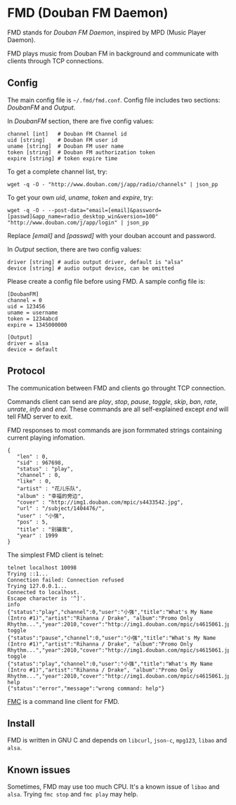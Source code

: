 # FMD (Douban FM Daemon)

FMD stands for *Douban FM Daemon*, inspired by MPD (Music Player Daemon).

FMD plays music from Douban FM in background and communicate with clients through TCP connections.

## Config

The main config file is `~/.fmd/fmd.conf`. Config file includes two sections: *DoubanFM* and *Output*.

In *DoubanFM* section, there are five config values:

	channel [int]   # Douban FM Channel id
	uid [string]    # Douban FM user id
    uname [string]  # Douban FM user name
	token [string]  # Douban FM authorization token
	expire [string] # token expire time

To get a complete channel list, try:
	
	wget -q -O - "http://www.douban.com/j/app/radio/channels" | json_pp

To get your own *uid*, *uname*, *token* and *expire*, try:

	wget -q -O - --post-data="email=[email]&password=[passwd]&app_name=radio_desktop_win&version=100" "http://www.douban.com/j/app/login" | json_pp

Replace *[email]* and *[passwd]* with your douban account and password.

In *Output* section, there are two config values:

    driver [string] # audio output driver, default is "alsa"
    device [string] # audio output device, can be omitted

Please create a config file before using FMD. A sample config file is:

    [DoubanFM]
    channel = 0
    uid = 123456
    uname = username
    token = 1234abcd
    expire = 1345000000

    [Output]
    driver = alsa
    device = default

## Protocol

The communication between FMD and clients go throught TCP connection.

Commands client can send are *play*, *stop*, *pause*, *toggle*, *skip*, *ban*, *rate*, *unrate*, *info* and *end*. These commands are all self-explained except *end* will tell FMD server to exit.

FMD responses to most commands are json formmated strings containing current playing infomation.

    {
       "len" : 0,
       "sid" : 967698,
       "status" : "play",
       "channel" : 0,
       "like" : 0,
       "artist" : "花儿乐队",
       "album" : "幸福的旁边",
       "cover" : "http://img1.douban.com/mpic/s4433542.jpg",
       "url" : "/subject/1404476/",
       "user" : "小强",
       "pos" : 5,
       "title" : "别骗我",
       "year" : 1999
    }

The simplest FMD client is telnet:

    telnet localhost 10098
    Trying ::1...
    Connection failed: Connection refused
    Trying 127.0.0.1...
    Connected to localhost.
    Escape character is '^]'.
    info
    {"status":"play","channel":0,"user":"小强","title":"What's My Name (Intro #1)","artist":"Rihanna / Drake", "album":"Promo Only Rhythm...","year":2010,"cover":"http://img1.douban.com/mpic/s4615061.jpg","url":"/subject/5951920/","sid":1561924,"like":0,"pos":107,"len":254}
    toggle
    {"status":"pause","channel":0,"user":"小强","title":"What's My Name (Intro #1)","artist":"Rihanna / Drake", "album":"Promo Only Rhythm...","year":2010,"cover":"http://img1.douban.com/mpic/s4615061.jpg","url":"/subject/5951920/","sid":1561924,"like":0,"pos":111,"len":254}
    toggle
    {"status":"play","channel":0,"user":"小强","title":"What's My Name (Intro #1)","artist":"Rihanna / Drake", "album":"Promo Only Rhythm...","year":2010,"cover":"http://img1.douban.com/mpic/s4615061.jpg","url":"/subject/5951920/","sid":1561924,"like":0,"pos":111,"len":254}
    help
    {"status":"error","message":"wrong command: help"}

[FMC](https://github.com/hzqtc/fmc) is a command line client for FMD.

## Install

FMD is written in GNU C and depends on `libcurl`, `json-c`, `mpg123`, `libao` and `alsa`.

## Known issues

Sometimes, FMD may use too much CPU. It's a known issue of `libao` and `alsa`. Trying `fmc stop` and `fmc play` may help.
